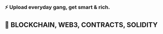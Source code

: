 ### ⚡ Upload everyday gang, get smart & rich.

## 🔭 BLOCKCHAIN, WEB3, CONTRACTS, SOLIDITY
<!--
[![Top Langs](https://github-readme-stats.vercel.app/api/top-langs/?username=neaxic)](https://github.com/anuraghazra/github-readme-stats)


**Neaxic/neaxic** is a ✨ _special_ ✨ repository because its `README.md` (this file) appears on your GitHub profile.

Here are some ideas to get you started:

- 🔭 I’m currently working on ...
- 🌱 I’m currently learning ...
- 👯 I’m looking to collaborate on ...
- 🤔 I’m looking for help with ...
- 💬 Ask me about ...
- 📫 How to reach me: ...
- 😄 Pronouns: ...
- ⚡ Fun fact: ...
-->
